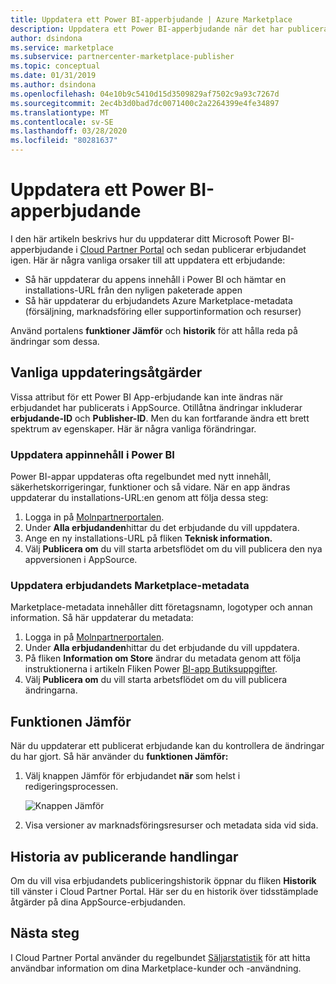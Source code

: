 ```yaml
---
title: Uppdatera ett Power BI-apperbjudande | Azure Marketplace
description: Uppdatera ett Power BI-apperbjudande när det har publicerats på Microsoft AppSource Marketplace.
author: dsindona
ms.service: marketplace
ms.subservice: partnercenter-marketplace-publisher
ms.topic: conceptual
ms.date: 01/31/2019
ms.author: dsindona
ms.openlocfilehash: 04e10b9c5410d15d3509829af7502c9a93c7267d
ms.sourcegitcommit: 2ec4b3d0bad7dc0071400c2a2264399e4fe34897
ms.translationtype: MT
ms.contentlocale: sv-SE
ms.lasthandoff: 03/28/2020
ms.locfileid: "80281637"
---
```

# <a name="update-a-power-bi-app-offer"></a>Uppdatera ett Power BI-apperbjudande

I den här artikeln beskrivs hur du uppdaterar ditt Microsoft Power BI-apperbjudande i [Cloud Partner Portal](https://cloudpartner.azure.com/) och sedan publicerar erbjudandet igen. Här är några vanliga orsaker till att uppdatera ett erbjudande:

- Så här uppdaterar du appens innehåll i Power BI och hämtar en installations-URL från den nyligen paketerade appen
- Så här uppdaterar du erbjudandets Azure Marketplace-metadata (försäljning, marknadsföring eller supportinformation och resurser)
 
Använd portalens **funktioner Jämför** och **historik** för att hålla reda på ändringar som dessa.

## <a name="common-update-operations"></a>Vanliga uppdateringsåtgärder

Vissa attribut för ett Power BI App-erbjudande kan inte ändras när erbjudandet har publicerats i AppSource. Otillåtna ändringar inkluderar **erbjudande-ID** och **Publisher-ID**. Men du kan fortfarande ändra ett brett spektrum av egenskaper. Här är några vanliga förändringar.

### <a name="update-app-content-in-power-bi"></a>Uppdatera appinnehåll i Power BI

Power BI-appar uppdateras ofta regelbundet med nytt innehåll, säkerhetskorrigeringar, funktioner och så vidare. När en app ändras uppdaterar du installations-URL:en genom att följa dessa steg:

1.  Logga in på [Molnpartnerportalen](https://cloudpartner.azure.com/).
2.  Under **Alla erbjudanden**hittar du det erbjudande du vill uppdatera.
3.  Ange en ny installations-URL på fliken **Teknisk information.**
4.  Välj **Publicera om** du vill starta arbetsflödet om du vill publicera den nya appversionen i AppSource.


### <a name="update-the-offers-marketplace-metadata"></a>Uppdatera erbjudandets Marketplace-metadata

Marketplace-metadata innehåller ditt företagsnamn, logotyper och annan information. Så här uppdaterar du metadata:

1.  Logga in på [Molnpartnerportalen](https://cloudpartner.azure.com/).
2.  Under **Alla erbjudanden**hittar du det erbjudande du vill uppdatera.
3.  På fliken **Information om Store** ändrar du metadata genom att följa instruktionerna i artikeln Fliken Power [BI-app Butiksuppgifter](./cpp-storefront-details-tab.md).
4.  Välj **Publicera om** du vill starta arbetsflödet om du vill publicera ändringarna.


## <a name="the-compare-feature"></a>Funktionen Jämför

När du uppdaterar ett publicerat erbjudande kan du kontrollera de ändringar du har gjort. Så här använder du **funktionen Jämför:**

1.  Välj knappen Jämför för erbjudandet **när** som helst i redigeringsprocessen.

    ![Knappen Jämför](./media/compare-feature-button.png)

2.  Visa versioner av marknadsföringsresurser och metadata sida vid sida.


## <a name="history-of-publishing-actions"></a>Historia av publicerande handlingar

Om du vill visa erbjudandets publiceringshistorik öppnar du fliken **Historik** till vänster i Cloud Partner Portal. Här ser du en historik över tidsstämplade åtgärder på dina AppSource-erbjudanden.

## <a name="next-steps"></a>Nästa steg

I Cloud Partner Portal använder du regelbundet [Säljarstatistik](../../cloud-partner-portal-orig/si-getting-started.md) för att hitta användbar information om dina Marketplace-kunder och -användning.  
